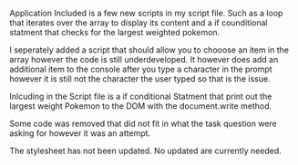 
Application
Included is a few new scripts in my script file. Such as a loop that iterates over the array to display its content and a if counditional statment that checks for the largest weighted pokemon.

I seperately added a script that should allow you to chooose an item in the array however the code is still underdeveloped.
It however does add an additional item to the console after you type a character in the prompt however it is still not the character the user typed so that is the issue.

Inlcuding in the Script file is a if conditional Statment that print out the largest weight Pokemon to the DOM with the 
document.write method. 

Some code was removed that did not fit in what the task question were asking for however it was an attempt. 

The stylesheet has not been updated. No updated are currently needed.